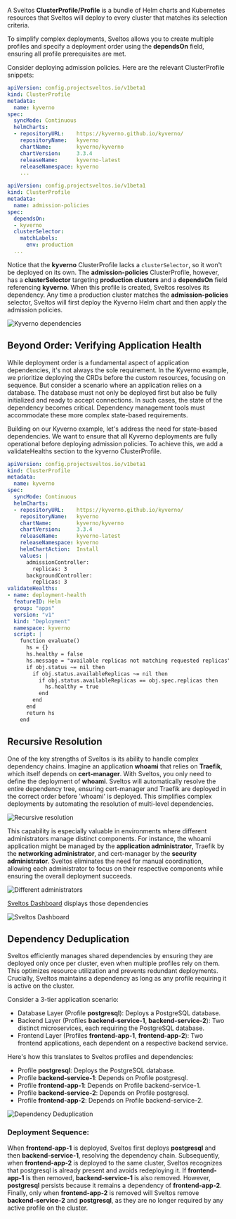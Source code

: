 A Sveltos **ClusterProfile/Profile** is a bundle of Helm charts and Kubernetes resources that Sveltos will deploy to every cluster that matches its selection criteria.

To simplify complex deployments, Sveltos allows you to create multiple profiles and specify a deployment order using the **dependsOn** field, ensuring all profile prerequisites are met.

Consider deploying admission policies. Here are the relevant ClusterProfile snippets:

```yaml
apiVersion: config.projectsveltos.io/v1beta1
kind: ClusterProfile
metadata:
  name: kyverno
spec:
  syncMode: Continuous
  helmCharts:
  - repositoryURL:    https://kyverno.github.io/kyverno/
    repositoryName:   kyverno
    chartName:        kyverno/kyverno
    chartVersion:     3.3.4
    releaseName:      kyverno-latest
    releaseNamespace: kyverno
    ...
```

```yaml
apiVersion: config.projectsveltos.io/v1beta1
kind: ClusterProfile
metadata:
  name: admission-policies
spec:
  dependsOn:
  - kyverno
  clusterSelector:
    matchLabels:      
      env: production
  ...
```

Notice that the __kyverno__ ClusterProfile lacks a `clusterSelector`, so it won't be deployed on its own. The __admission-policies__ ClusterProfile, however, has a **clusterSelector** targeting __production clusters__ and a **dependsOn** field referencing __kyverno__. When this profile is created, Sveltos resolves its dependency. Any time a production cluster matches the __admission-policies__ selector, Sveltos will first deploy the Kyverno Helm chart and then apply the admission policies.


![Kyverno dependencies](assets/kyverno-dependencies.png)


## Beyond Order: Verifying Application Health

While deployment order is a fundamental aspect of application dependencies, it's not always the sole requirement. In the Kyverno example, we prioritize deploying the CRDs before the custom resources, focusing on sequence. But consider a scenario where an application relies on a database. The database must not only be deployed first but also be fully initialized and ready to accept connections. In such cases, the state of the dependency becomes critical. Dependency management tools must accommodate these more complex state-based requirements.

Building on our Kyverno example, let's address the need for state-based dependencies. We want to ensure that all Kyverno deployments are fully operational before deploying admission policies. To achieve this, we add a validateHealths section to the kyverno ClusterProfile.

```yaml
apiVersion: config.projectsveltos.io/v1beta1
kind: ClusterProfile
metadata:
  name: kyverno
spec:
  syncMode: Continuous
  helmCharts:
  - repositoryURL:    https://kyverno.github.io/kyverno/
    repositoryName:   kyverno
    chartName:        kyverno/kyverno
    chartVersion:     3.3.4
    releaseName:      kyverno-latest
    releaseNamespace: kyverno
    helmChartAction:  Install
    values: |
      admissionController:
        replicas: 3
      backgroundController:
        replicas: 3
validateHealths:
- name: deployment-health
  featureID: Helm
  group: "apps"
  version: "v1"
  kind: "Deployment"
  namespace: kyverno
  script: |
    function evaluate()
      hs = {}
      hs.healthy = false
      hs.message = "available replicas not matching requested replicas"
      if obj.status ~= nil then
        if obj.status.availableReplicas ~= nil then
          if obj.status.availableReplicas == obj.spec.replicas then
            hs.healthy = true
          end
        end
      end
      return hs
    end        
```

## Recursive Resolution

One of the key strengths of Sveltos is its ability to handle complex dependency chains. Imagine an application __whoami__ that relies on __Traefik__, which itself depends on __cert-manager__. With Sveltos, you only need to define the deployment of __whoami__. Sveltos will automatically resolve the entire dependency tree, ensuring cert-manager and Traefik are deployed in the correct order before 'whoami' is deployed. This simplifies complex deployments by automating the resolution of multi-level dependencies.

![Recursive resolution](assets/dependency-chain.png)

This capability is especially valuable in environments where different administrators manage distinct components. For instance, the whoami application might be managed by the __application administrator__, Traefik by the __networking administrator__, and cert-manager by the __security administrator__. Sveltos eliminates the need for manual coordination, allowing each administrator to focus on their respective components while ensuring the overall deployment succeeds.

![Different administrators](assets/different-admins.png)

[Sveltos Dashboard](https://projectsveltos.github.io/sveltos/getting_started/optional/dashboard/) displays those dependencies

![Sveltos Dashboard](assets/sveltos_dashboard.png)

## Dependency Deduplication

Sveltos efficiently manages shared dependencies by ensuring they are deployed only once per cluster, even when multiple profiles rely on them. This optimizes resource utilization and prevents redundant deployments. Crucially, Sveltos maintains a dependency as long as any profile requiring it is active on the cluster.

Consider a 3-tier application scenario:

- Database Layer (Profile __postgresql__): Deploys a PostgreSQL database.
- Backend Layer (Profiles __backend-service-1__, __backend-service-2__): Two distinct microservices, each requiring the PostgreSQL database.
- Frontend Layer (Profiles __frontend-app-1__, __frontend-app-2__): Two frontend applications, each dependent on a respective backend service.

Here's how this translates to Sveltos profiles and dependencies:

- Profile __postgresql__: Deploys the PostgreSQL database.
- Profile __backend-service-1__: Depends on Profile postgresql.
- Profile __frontend-app-1__: Depends on Profile backend-service-1.
- Profile __backend-service-2__: Depends on Profile postgresql.
- Profile __frontend-app-2__: Depends on Profile backend-service-2.

![Dependency Deduplication](assets/dependency-deduplication.png)

### Deployment Sequence:

When __frontend-app-1__ is deployed, Sveltos first deploys __postgresql__ and then __backend-service-1__, resolving the dependency chain.
Subsequently, when __frontend-app-2__ is deployed to the same cluster, Sveltos recognizes that postgresql is already present and avoids redeploying it.
If __frontend-app-1__ is then removed, __backend-service-1__ is also removed. However, __postgresql__ persists because it remains a dependency of __frontend-app-2__.
Finally, only when __frontend-app-2__ is removed will Sveltos remove __backend-service-2__ and __postgresql__, as they are no longer required by any active profile on the cluster.